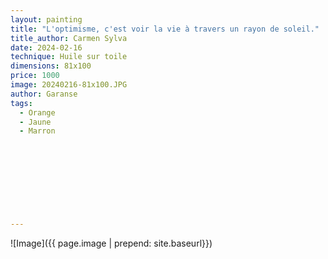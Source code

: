 ```yaml
---
layout: painting
title: "L'optimisme, c'est voir la vie à travers un rayon de soleil."   
title_author: Carmen Sylva                                                          
date: 2024-02-16
technique: Huile sur toile 
dimensions: 81x100
price: 1000
image: 20240216-81x100.JPG
author: Garanse
tags:
  - Orange
  - Jaune
  - Marron
  
  
  
  
  
  
  
  
  
---
```

![Image]({{ page.image | prepend: site.baseurl}})

